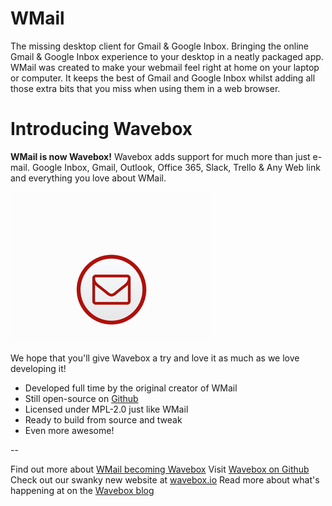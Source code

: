 # WMail

The missing desktop client for Gmail & Google Inbox. Bringing the online Gmail & Google Inbox experience to your desktop in a neatly packaged app. WMail was created to make your webmail feel right at home on your laptop or computer. It keeps the best of Gmail and Google Inbox whilst adding all those extra bits that you miss when using them in a web browser.

# Introducing Wavebox

**WMail is now Wavebox!** Wavebox adds support for much more than just e-mail. Google Inbox, Gmail, Outlook, Office 365, Slack, Trello & Any Web link and everything you love about WMail.

![Wavebox & WMail Logo](https://raw.githubusercontent.com/Thomas101/wmail/master/.github/wmail_wavebox.gif)

We hope that you'll give Wavebox a try and love it as much as we love developing it!

* Developed full time by the original creator of WMail
* Still open-source on [Github](https://github.com/wavebox/waveboxapp)
* Licensed under MPL-2.0 just like WMail
* Ready to build from source and tweak
* Even more awesome!

--

Find out more about [WMail becoming Wavebox](https://blog.wavebox.io/introducing-wavebox/)
Visit [Wavebox on Github](https://github.com/wavebox/waveboxapp)
Check out our swanky new website at [wavebox.io](https://wavebox.io)
Read more about what's happening at on the [Wavebox blog](https://blog.wavebox.io)
